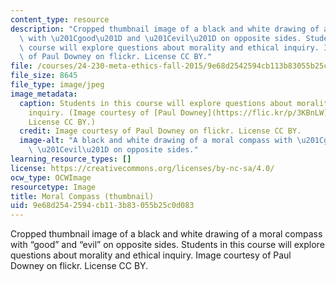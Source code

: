 ```yaml
---
content_type: resource
description: "Cropped thumbnail image of a black and white drawing of a moral compass\
  \ with \u201Cgood\u201D and \u201Cevil\u201D on opposite sides. Students in this\
  \ course will explore questions about morality and ethical inquiry. Image courtesy\
  \ of Paul Downey on flickr. License CC BY."
file: /courses/24-230-meta-ethics-fall-2015/9e68d2542594cb113b83055b25c0d083_24-230f15-th.jpg
file_size: 8645
file_type: image/jpeg
image_metadata:
  caption: Students in this course will explore questions about morality and ethical
    inquiry. (Image courtesy of [Paul Downey](https://flic.kr/p/3KBnLW) on flickr.
    License CC BY.)
  credit: Image courtesy of Paul Downey on flickr. License CC BY.
  image-alt: "A black and white drawing of a moral compass with \u201Cgood\u201D and\
    \ \u201Cevil\u201D on opposite sides."
learning_resource_types: []
license: https://creativecommons.org/licenses/by-nc-sa/4.0/
ocw_type: OCWImage
resourcetype: Image
title: Moral Compass (thumbnail)
uid: 9e68d254-2594-cb11-3b83-055b25c0d083
---
```

Cropped thumbnail image of a black and white drawing of a moral compass with “good” and “evil” on opposite sides. Students in this course will explore questions about morality and ethical inquiry. Image courtesy of Paul Downey on flickr. License CC BY.